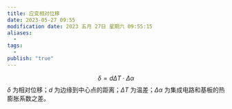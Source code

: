 ```yaml
---
title: 应变相对位移
date: 2023-05-27 09:55
modification date: 2023 五月 27日 星期六 09:55:15
aliases:
  - 
tags:
  - 
publish: "true"
---
```

$$
\delta=d \Delta T\cdot\Delta\alpha
$$
$\delta$ 为相对位移；$d$ 为边缘到中心点的距离；$\Delta T$ 为温差；$\Delta\alpha$ 为集成电路和基板的热膨胀系数之差。